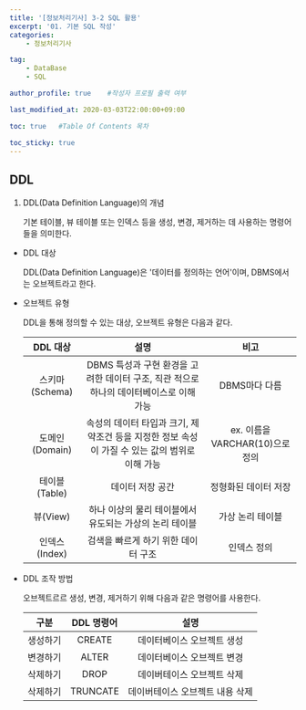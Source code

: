 ```yaml
---
title: '[정보처리기사] 3-2 SQL 활용' 
excerpt: '01. 기본 SQL 작성'
categories:
    - 정보처리기사

tag:
    - DataBase
    - SQL

author_profile: true    #작성자 프로필 출력 여부

last_modified_at: 2020-03-03T22:00:00+09:00

toc: true   #Table Of Contents 목차 

toc_sticky: true
---
```


## DDL

1. DDL(Data Definition Language)의 개념

    기본 테이블, 뷰 테이블 또는 인덱스 등을 생성, 변경, 제거하는 데 사용하는 명령어 들을 의미한다.

  - DDL 대상
    
    DDL(Data Definition Language)은 '데이터를 정의하는 언어'이며, DBMS에서는 오브젝트라고 한다.
  
  - 오브젝트 유형

    DDL을 통해 정의할 수 있는 대상, 오브젝트 유형은 다음과 같다.

    | DDL 대상 |  설명  |  비고  |
    |:--------:|:------:|:--------:|
    |스키마(Schema)|DBMS 특성과 구현 환경을 고려한 데이터 구조, 직관 적으로 하나의 데이터베이스로 이해 가능|DBMS마다 다름|
    |도메인 (Domain)|속성의 데이터 타입과 크기, 제약조건 등을 지정한 정보 속성이 가질 수 있는 값의 범위로 이해 가능 |ex. 이름을 VARCHAR(10)으로 정의 |
    |테이블 (Table)|데이터 저장 공간|정형화된 데이터 저장|
    |뷰(View)|하나 이상의 물리 테이블에서 유도되는 가상의 논리 테이블|가상 논리 테이블|
    |인덱스 (Index)|검색을 빠르게 하기 위한 데이터 구조|인덱스 정의|

  - DDL 조작 방법
    
    오브젝트르르 생성, 변경, 제거하기 위해 다음과 같은 명령어를 사용한다.
    
    |구분|DDL 명령어|설명|
    |:------:|:---:|:---:|
    |생성하기|CREATE|데이터베이스 오브젝트 생성|
    |변경하기|ALTER|데이터베이스 오브젝트 변경|
    |삭제하기|DROP|데이버테이스 오브젝트 삭제|
    |삭제하기|TRUNCATE|데이버테이스 오브젝트 내용 삭제| 

    